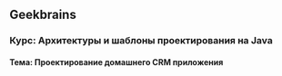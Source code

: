 ## Geekbrains

### Курс: Архитектуры и шаблоны проектирования на Java
#### Тема: Проектирование домашнего CRM приложения